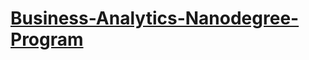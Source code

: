 

# [Business-Analytics-Nanodegree-Program](https://classroom.udacity.com/nanodegrees/nd098-mena-fow2/dashboard/overview)


